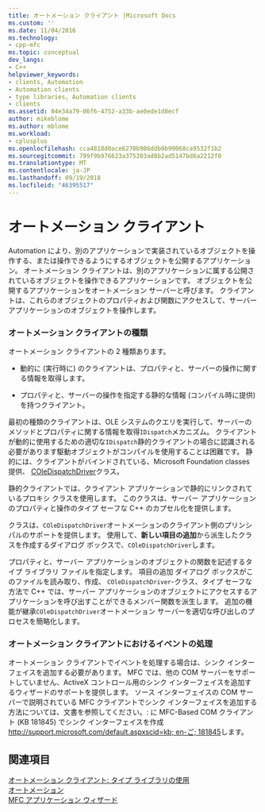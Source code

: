 ```yaml
---
title: オートメーション クライアント |Microsoft Docs
ms.custom: ''
ms.date: 11/04/2016
ms.technology:
- cpp-mfc
ms.topic: conceptual
dev_langs:
- C++
helpviewer_keywords:
- clients, Automation
- Automation clients
- type libraries, Automation clients
- clients
ms.assetid: 84e34a79-06f6-4752-a33b-ae0ede1d8ecf
author: mikeblome
ms.author: mblome
ms.workload:
- cplusplus
ms.openlocfilehash: cca4818d0ace6270b986ddb9b99068ca9532f1b2
ms.sourcegitcommit: 799f9b976623a375203ad8b2ad5147bd6a2212f0
ms.translationtype: MT
ms.contentlocale: ja-JP
ms.lasthandoff: 09/19/2018
ms.locfileid: "46395517"
---
```

# <a name="automation-clients"></a>オートメーション クライアント

Automation により、別のアプリケーションで実装されているオブジェクトを操作する、または操作できるようにするオブジェクトを公開するアプリケーション。 オートメーション クライアントは、別のアプリケーションに属する公開されているオブジェクトを操作できるアプリケーションです。 オブジェクトを公開するアプリケーションをオートメーション サーバーと呼びます。 クライアントは、これらのオブジェクトのプロパティおよび関数にアクセスして、サーバー アプリケーションのオブジェクトを操作します。

### <a name="types-of-automation-clients"></a>オートメーション クライアントの種類

オートメーション クライアントの 2 種類あります。

- 動的に (実行時に) のクライアントは、プロパティと、サーバーの操作に関する情報を取得します。

- プロパティと、サーバーの操作を指定する静的な情報 (コンパイル時に提供) を持つクライアント。

最初の種類のクライアントは、OLE システムのクエリを実行して、サーバーのメソッドとプロパティに関する情報を取得`IDispatch`メカニズム。 クライアントが動的に使用するための適切な`IDispatch`静的クライアントの場合に認識される必要があります駆動オブジェクトがコンパイルを使用することは困難です。 静的には、クライアントがバインドされている、Microsoft Foundation classes 提供、 [COleDispatchDriver](../mfc/reference/coledispatchdriver-class.md)クラス。

静的クライアントでは、クライアント アプリケーションで静的にリンクされているプロキシ クラスを使用します。 このクラスは、サーバー アプリケーションのプロパティと操作のタイプ セーフな C++ のカプセル化を提供します。

クラスは、`COleDispatchDriver`オートメーションのクライアント側のプリンシパルのサポートを提供します。 使用して、**新しい項目の追加**から派生したクラスを作成するダイアログ ボックスで、`COleDispatchDriver`します。

プロパティと、サーバー アプリケーションのオブジェクトの関数を記述するタイプ ライブラリ ファイルを指定します。 項目の追加 ダイアログ ボックスがこのファイルを読み取り、作成、 `COleDispatchDriver`-クラス、タイプ セーフな方法で C++ では、サーバー アプリケーションのオブジェクトにアクセスするアプリケーションを呼び出すことができるメンバー関数を派生します。 追加の機能が継承`COleDispatchDriver`オートメーション サーバーを適切な呼び出しのプロセスを簡略化します。

### <a name="handling-events-in-automation-clients"></a>オートメーション クライアントにおけるイベントの処理

オートメーション クライアントでイベントを処理する場合は、シンク インターフェイスを追加する必要があります。 MFC では、他の COM サーバーをサポートしていません、ActiveX コントロール用のシンク インターフェイスを追加するウィザードのサポートを提供します。 ソース インターフェイスの COM サーバーで説明されている MFC クライアントでシンク インターフェイスを追加する方法については、文書を参照してください。: に MFC-Based COM クライアント (KB 181845) でシンク インターフェイスを作成[ http://support.microsoft.com/default.aspxscid=kb; en-ご; 181845](http://support.microsoft.com/default.aspxscid=kb;en-us;181845)します。

## <a name="see-also"></a>関連項目

[オートメーション クライアント: タイプ ライブラリの使用](../mfc/automation-clients-using-type-libraries.md)<br/>
[オートメーション](../mfc/automation.md)<br/>
[MFC アプリケーション ウィザード](../mfc/reference/mfc-application-wizard.md)

